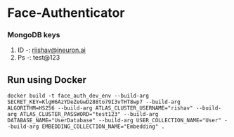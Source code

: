 # Face-Authenticator

### MongoDB keys
1. ID -: riishav@ineuron.ai
2. Ps -: test@123

## Run using Docker

```
docker build -t face_auth_dev_env --build-arg SECRET_KEY=KlgH6AzYDeZeGwD288to79I3vTHT8wp7 --build-arg ALGORITHM=HS256 --build-arg ATLAS_CLUSTER_USERNAME="rishav" --build-arg ATLAS_CLUSTER_PASSWORD="test123" --build-arg DATABASE_NAME="UserDatabase" --build-arg USER_COLLECTION_NAME="User" --build-arg EMBEDDING_COLLECTION_NAME="Embedding" . 
```